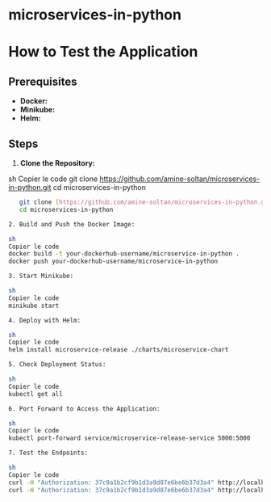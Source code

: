# microservices-in-python


# How to Test the Application
## Prerequisites
* **Docker:** 
* **Minikube:** 
* **Helm:**
  
## Steps

1. **Clone the Repository:**

sh
Copier le code
git clone https://github.com/amine-soltan/microservices-in-python.git
cd microservices-in-python

```bash
   git clone [https://github.com/amine-soltan/microservices-in-python.git](https://github.com/amine-soltan/microservices-in-python.git)
   cd microservices-in-python

2. Build and Push the Docker Image:

sh
Copier le code
docker build -t your-dockerhub-username/microservice-in-python .
docker push your-dockerhub-username/microservice-in-python

3. Start Minikube:

sh
Copier le code
minikube start

4. Deploy with Helm:

sh
Copier le code
helm install microservice-release ./charts/microservice-chart

5. Check Deployment Status:

sh
Copier le code
kubectl get all

6. Port Forward to Access the Application:

sh
Copier le code
kubectl port-forward service/microservice-release-service 5000:5000

7. Test the Endpoints:

sh
Copier le code
curl -H "Authorization: 37c9a1b2cf9b1d3a9d87e6be6b37d3a4" http://localhost:5000/current-price
curl -H "Authorization: 37c9a1b2cf9b1d3a9d87e6be6b37d3a4" http://localhost:5000/averages

